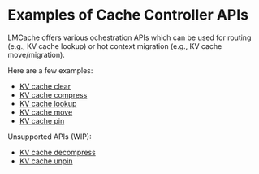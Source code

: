 # Examples of Cache Controller APIs

LMCache offers various ochestration APIs which can be used for routing (e.g., KV cache lookup) or hot context migration (e.g., KV cache move/migration).

Here are a few examples:

- [KV cache clear](clear/)
- [KV cache compress](compress/)
- [KV cache lookup](lookup/)
- [KV cache move](move/)
- [KV cache pin](pin/)

Unsupported APIs (WIP):
- [KV cache decompress](decompress/)
- [KV cache unpin](unpin/)